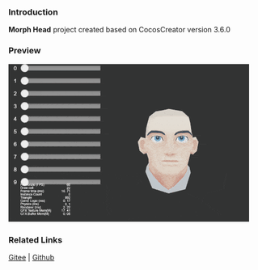 ### Introduction
**Morph Head** project created based on CocosCreator version 3.6.0

### Preview
![image](../../../gif/202203/2022030511.gif)

### Related Links
[Gitee](https://gitee.com/mirrors_cocos-creator/test-cases-3d/tree/v3.0/assets/cases/animation) | [Github](https://github.com/cocos-creator/test-cases-3d/tree/v3.0/assets/cases/animation)